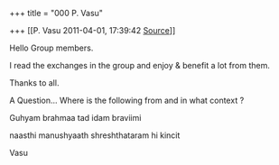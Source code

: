 +++
title = "000 P. Vasu"

+++
[[P. Vasu	2011-04-01, 17:39:42 [Source](https://groups.google.com/g/samskrita/c/Dqr1xtyhKx4)]]



Hello Group members.



I read the exchanges in the group and enjoy & benefit a lot from them.

Thanks to all.



A Question... Where is the following from and in what context ?



Guhyam brahmaa tad idam braviimi

naasthi manushyaath shreshthataram hi kincit



Vasu  


